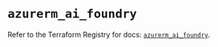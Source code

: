 # `azurerm_ai_foundry`

Refer to the Terraform Registry for docs: [`azurerm_ai_foundry`](https://registry.terraform.io/providers/hashicorp/azurerm/4.22.0/docs/resources/ai_foundry).
